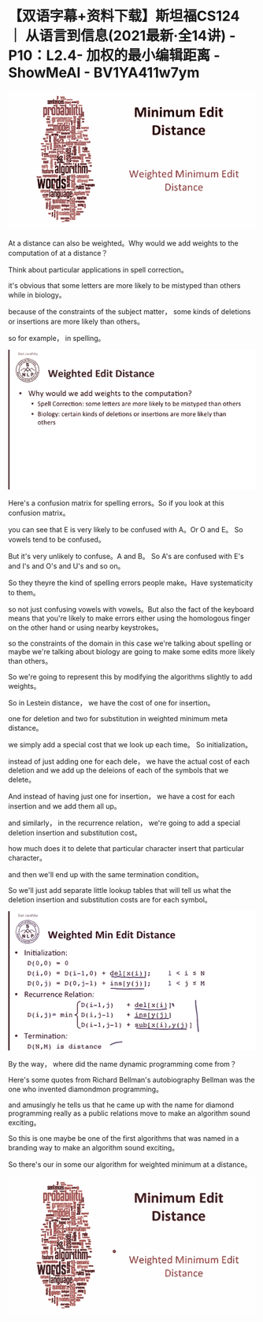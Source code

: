 # 【双语字幕+资料下载】斯坦福CS124 ｜ 从语言到信息(2021最新·全14讲) - P10：L2.4- 加权的最小编辑距离 - ShowMeAI - BV1YA411w7ym

![](img/8d2abcff9615719e8e93a963bc2d3771_0.png)

At a distance can also be weighted。Why would we add weights to the computation of at a distance？

Think about particular applications in spell correction。

 it's obvious that some letters are more likely to be mistyped than others while in biology。

 because of the constraints of the subject matter， some kinds of deletions or insertions are more likely than others。

 so for example， in spelling。

![](img/8d2abcff9615719e8e93a963bc2d3771_2.png)

Here's a confusion matrix for spelling errors。So if you look at this confusion matrix。

 you can see that E is very likely to be confused with A。Or O and E。 So vowels tend to be confused。

But it's very unlikely to confuse。A and B。 So A's are confused with E's and I's and O's and U's and so on。

 So they theyre the kind of spelling errors people make。Have systematicity to them。

 so not just confusing vowels with vowels。But also the fact of the keyboard means that you're likely to make errors either using the homologous finger on the other hand or using nearby keystrokes。

 so the constraints of the domain in this case we're talking about spelling or maybe we're talking about biology are going to make some edits more likely than others。

So we're going to represent this by modifying the algorithms slightly to add weights。

 So in Lestein distance， we have the cost of one for insertion。

 one for deletion and two for substitution in weighted minimum meta distance。

 we simply add a special cost that we look up each time。 So initialization。

 instead of just adding one for each dele， we have the actual cost of each deletion and we add up the deleions of each of the symbols that we delete。

 And instead of having just one for insertion， we have a cost for each insertion and we add them all up。

 and similarly， in the recurrence relation， we're going to add a special deletion insertion and substitution cost。

 how much does it to delete that particular character insert that particular character。

 and then we'll end up with the same termination condition。

 So we'll just add separate little lookup tables that will tell us what the deletion insertion and substitution costs are for each symbol。



![](img/8d2abcff9615719e8e93a963bc2d3771_4.png)

By the way， where did the name dynamic programming come from？

Here's some quotes from Richard Bellman's autobiography Bellman was the one who invented diamondmon programming。

 and amusingly he tells us that he came up with the name for diamond programming really as a public relations move to make an algorithm sound exciting。

So this is one maybe be one of the first algorithms that was named in a branding way to make an algorithm sound exciting。

So there's our in some our algorithm for weighted minimum at a distance。



![](img/8d2abcff9615719e8e93a963bc2d3771_6.png)